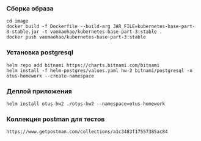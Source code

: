 ### Сборка образа
    cd image
    docker build -f Dockerfile --build-arg JAR_FILE=kubernetes-base-part-3-stable.jar -t vaomaohao/kubernetes-base-part-3:stable .
    docker push vaomaohao/kubernetes-base-part-3:stable
### Установка postgresql
    helm repo add bitnami https://charts.bitnami.com/bitnami
    helm install -f helm-postgres/values.yaml hw-2 bitnami/postgresql -n otus-homework --create-namespace
### Деплой приложения
    helm install otus-hw2 ./otus-hw2 --namespace=otus-homework
### Коллекция postman для тестов
    https://www.getpostman.com/collections/a1c3483f17557385ac84